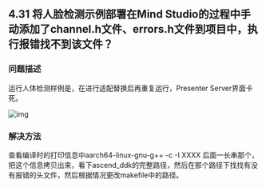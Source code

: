 ## 4.31 将人脸检测示例部署在Mind Studio的过程中手动添加了channel.h文件、errors.h文件到项目中，执行报错找不到该文件？
### 问题描述
运行人体检测样例是，在进行适配替换后再重复运行，Presenter Server界面卡死。

![img](https://gitee.com/Atlas200DK/FAQ/raw/master/part4/img/4-31-1.png)

### 解决方法
查看编译时的打印信息中aarch64-linux-gnu-g++ -c -I XXXX 后面一长串那个，把这个信息拷贝出来，看下ascend_ddk的完整路径，然后在那个路径下找找有没有报错的头文件，然后根据情况更改makefile中的路径。
